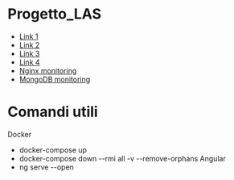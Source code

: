# Progetto_LAS
- [Link 1](https://medium.com/@anteroduarte/load-balancing-docker-containers-using-nginx-running-on-docker-c05bce23cd3a)
- [Link 2](https://towardsdatascience.com/sample-load-balancing-solution-with-docker-and-nginx-cf1ffc60e644)
- [Link 3](https://www.digitalocean.com/community/tutorials/nodejs-serving-static-files-in-express)
- [Link 4](https://medium.com/@rico098098/caching-and-load-balancing-with-nginx-b1a1a3b52b8d)
- [Nginx monitoring](https://dimitri.codes/monitoring-nginx-with-prometheus-and-grafana/)
- [MongoDB monitoring](https://www.digitalocean.com/community/tutorials/how-to-monitor-mongodb-with-grafana-and-prometheus-on-ubuntu-20-04)
# Comandi utili
Docker
- docker-compose up 
- docker-compose down --rmi all -v --remove-orphans
Angular
- ng serve --open
